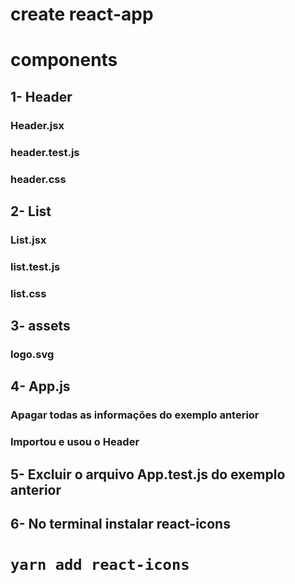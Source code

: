 # create react-app

# components
## 1- Header
### Header.jsx
### header.test.js
### header.css

## 2- List
### List.jsx
### list.test.js
### list.css

## 3- assets
### logo.svg

## 4- App.js
### Apagar todas as informações do exemplo anterior
### Importou e usou o Header

## 5- Excluir o arquivo App.test.js do exemplo anterior

## 6- No terminal instalar react-icons
# `yarn add react-icons`


